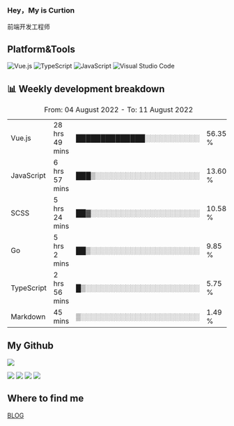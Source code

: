 ### Hey，My is Curtion
前端开发工程师
## Platform&Tools

![Vue.js](https://img.shields.io/badge/-Vue.js-4FC08D?style=flat-square&logo=Vue.js&logoColor=white)
![TypeScript](https://img.shields.io/badge/-TypeScript-007ACC?style=flat-square&logo=typescript&logoColor=white)
![JavaScript](https://img.shields.io/badge/-JavaScript-F7DF1E?style=flat-square&logo=javascript&logoColor=black)
![Visual Studio Code](https://img.shields.io/badge/-VSCode-007ACC?style=flat-square&logo=Visual-Studio-Code&logoColor=white)

## 📊 Weekly development breakdown

<!--START_SECTION:waka-->

<table><caption>From: 04 August 2022 - To: 11 August 2022</caption><tr><td>Vue.js</td><td>28 hrs 49 mins</td><td>██████████████░░░░░░░░░░░</td><td>56.35 %</td></tr><tr><td>JavaScript</td><td>6 hrs 57 mins</td><td>███▒░░░░░░░░░░░░░░░░░░░░░</td><td>13.60 %</td></tr><tr><td>SCSS</td><td>5 hrs 24 mins</td><td>██▓░░░░░░░░░░░░░░░░░░░░░░</td><td>10.58 %</td></tr><tr><td>Go</td><td>5 hrs 2 mins</td><td>██▒░░░░░░░░░░░░░░░░░░░░░░</td><td>9.85 %</td></tr><tr><td>TypeScript</td><td>2 hrs 56 mins</td><td>█▒░░░░░░░░░░░░░░░░░░░░░░░</td><td>5.75 %</td></tr><tr><td>Markdown</td><td>45 mins</td><td>▒░░░░░░░░░░░░░░░░░░░░░░░░</td><td>1.49 %</td></tr></table>

<!--END_SECTION:waka-->

## My Github

![](http://github-profile-summary-cards.vercel.app/api/cards/profile-details?username=curtion&theme=nord_bright)

![](http://github-profile-summary-cards.vercel.app/api/cards/stats?username=curtion&theme=nord_bright)
![](http://github-profile-summary-cards.vercel.app/api/cards/productive-time?username=curtion&theme=nord_bright&utcOffset=8)
![](http://github-profile-summary-cards.vercel.app/api/cards/repos-per-language?username=curtion&theme=nord_bright)
![](http://github-profile-summary-cards.vercel.app/api/cards/most-commit-language?username=curtion&theme=nord_bright)

## Where to find me

[BLOG](https://blog.3gxk.net)
